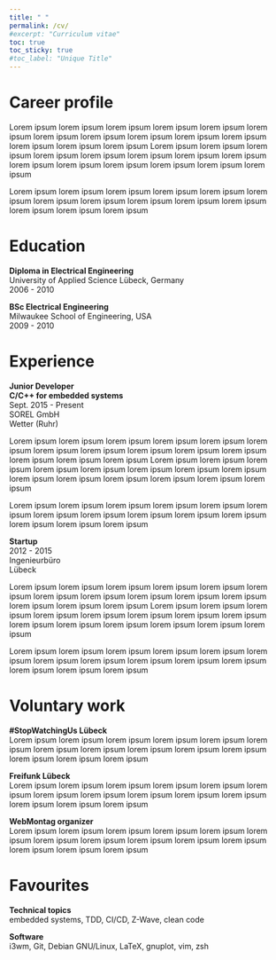 ```yaml
---
title: " "
permalink: /cv/
#excerpt: "Curriculum vitae"
toc: true
toc_sticky: true
#toc_label: "Unique Title"
---
```


# <i class="fa fa-user"></i> Career profile
Lorem ipsum lorem ipsum lorem ipsum lorem ipsum lorem ipsum lorem ipsum lorem ipsum lorem ipsum lorem ipsum lorem ipsum lorem ipsum lorem ipsum lorem ipsum lorem ipsum 
Lorem ipsum lorem ipsum lorem ipsum lorem ipsum lorem ipsum lorem ipsum lorem ipsum lorem ipsum lorem ipsum lorem ipsum lorem ipsum lorem ipsum lorem ipsum lorem ipsum 

Lorem ipsum lorem ipsum lorem ipsum lorem ipsum lorem ipsum lorem ipsum lorem ipsum lorem ipsum lorem ipsum lorem ipsum lorem ipsum lorem ipsum lorem ipsum lorem ipsum 


# <i class="fas fa-graduation-cap"></i> Education
**Diploma in Electrical Engineering**  
University of Applied Science Lübeck, Germany  
2006 - 2010

**BSc Electrical Engineering**  
Milwaukee School of Engineering, USA  
2009 - 2010


# <i class="fa fa-briefcase"></i> Experience
**Junior Developer**  
**C/C++ for embedded systems**  
Sept. 2015 - Present  
SOREL GmbH  
Wetter (Ruhr)

Lorem ipsum lorem ipsum lorem ipsum lorem ipsum lorem ipsum lorem ipsum lorem ipsum lorem ipsum lorem ipsum lorem ipsum lorem ipsum lorem ipsum lorem ipsum lorem ipsum 
Lorem ipsum lorem ipsum lorem ipsum lorem ipsum lorem ipsum lorem ipsum lorem ipsum lorem ipsum lorem ipsum lorem ipsum lorem ipsum lorem ipsum lorem ipsum lorem ipsum 

Lorem ipsum lorem ipsum lorem ipsum lorem ipsum lorem ipsum lorem ipsum lorem ipsum lorem ipsum lorem ipsum lorem ipsum lorem ipsum lorem ipsum lorem ipsum lorem ipsum 


**Startup**  
2012 - 2015  
Ingenieurbüro  
Lübeck

Lorem ipsum lorem ipsum lorem ipsum lorem ipsum lorem ipsum lorem ipsum lorem ipsum lorem ipsum lorem ipsum lorem ipsum lorem ipsum lorem ipsum lorem ipsum lorem ipsum 
Lorem ipsum lorem ipsum lorem ipsum lorem ipsum lorem ipsum lorem ipsum lorem ipsum lorem ipsum lorem ipsum lorem ipsum lorem ipsum lorem ipsum lorem ipsum lorem ipsum 

Lorem ipsum lorem ipsum lorem ipsum lorem ipsum lorem ipsum lorem ipsum lorem ipsum lorem ipsum lorem ipsum lorem ipsum lorem ipsum lorem ipsum lorem ipsum lorem ipsum 


# <i class="fas fa-users"></i> Voluntary work
**#StopWatchingUs Lübeck**  
Lorem ipsum lorem ipsum lorem ipsum lorem ipsum lorem ipsum lorem ipsum lorem ipsum lorem ipsum lorem ipsum lorem ipsum lorem ipsum lorem ipsum lorem ipsum lorem ipsum 

**Freifunk Lübeck**  
Lorem ipsum lorem ipsum lorem ipsum lorem ipsum lorem ipsum lorem ipsum lorem ipsum lorem ipsum lorem ipsum lorem ipsum lorem ipsum lorem ipsum lorem ipsum lorem ipsum 

**WebMontag organizer**  
Lorem ipsum lorem ipsum lorem ipsum lorem ipsum lorem ipsum lorem ipsum lorem ipsum lorem ipsum lorem ipsum lorem ipsum lorem ipsum lorem ipsum lorem ipsum lorem ipsum 


# <i class="fa fa-heart"></i> Favourites
**Technical topics**  
embedded systems, TDD, CI/CD, Z-Wave, clean code

**Software**  
i3wm, Git, Debian GNU/Linux, LaTeX, gnuplot, vim, zsh

